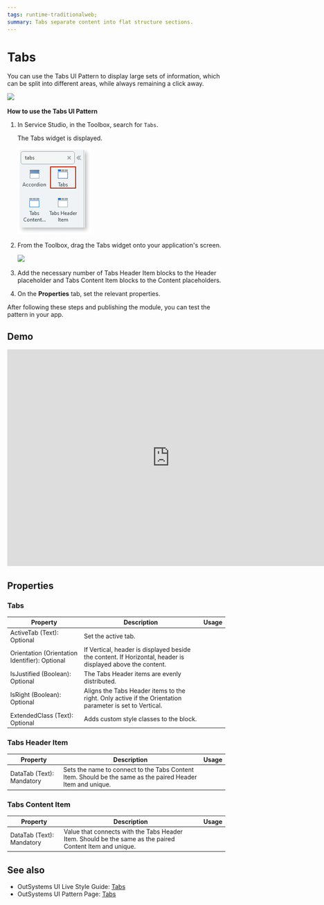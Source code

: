 ```yaml
---
tags: runtime-traditionalweb; 
summary: Tabs separate content into flat structure sections.
---
```


# Tabs

You can use the Tabs UI Pattern to display large sets of information, which can be split into different areas, while always remaining a click away. 

![](images/tabs-gif1.gif?width=650)


**How to use the Tabs UI Pattern**


1. In Service Studio, in the Toolbox, search for `Tabs`. 

    The Tabs widget is displayed.
    
    ![](images/tabs-image4.png)
    

1. From the Toolbox, drag the Tabs widget onto your application's screen. 

    ![](images/tabs-image1.png?width=750)
  
1. Add the necessary number of Tabs Header Item blocks to the Header placeholder and Tabs Content Item blocks to the Content placeholders.

1. On the **Properties** tab, set the relevant properties.

After following these steps and publishing the module, you can test the pattern in your app.

  
## Demo

<iframe width="750" height="500" src="https://www.youtube.com/embed/97uPVx-Q1lQ" frameborder="0" allow="accelerometer; autoplay; encrypted-media; gyroscope; picture-in-picture" allowfullscreen="allowfullscreen"></iframe>

## Properties

### Tabs

| **Property** |  **Description** |  **Usage** | 
|---|---|---|
| ActiveTab (Text): Optional  |  Set the active tab. | 
| Orientation (Orientation Identifier): Optional  |  If Vertical, header is displayed beside the content. If Horizontal, header is displayed above the content. | 
| IsJustified (Boolean): Optional  |  The Tabs Header items are evenly distributed. |
| IsRight (Boolean): Optional  |  Aligns the Tabs Header items to the right. Only active if the Orientation parameter is set to Vertical. | 
| ExtendedClass (Text): Optional  |  Adds custom style classes to the block. | 

### Tabs Header Item

| **Property** |  **Description** |  **Usage** | 
|---|---|---|
| DataTab (Text): Mandatory  |  Sets the name to connect to the Tabs Content Item. Should be the same as the paired Header Item and unique. |  

### Tabs Content Item

| **Property** |  **Description** |  **Usage** | 
|---|---|---|
| DataTab (Text): Mandatory  |  Value that connects with the Tabs Header Item. Should be the same as the paired Content Item and unique. | 



## See also

* OutSystems UI Live Style Guide: [Tabs](https://outsystemsui.outsystems.com/WebStyleGuidePreview/Tabs.aspx)
* OutSystems UI Pattern Page: [Tabs](https://outsystemsui.outsystems.com/OutSystemsUIWebsite/PatternDetail?PatternId=73)
